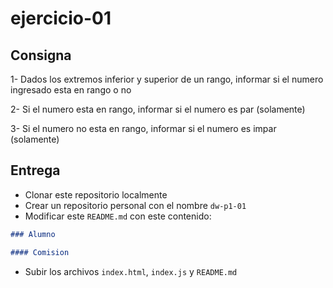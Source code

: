 # ejercicio-01

## Consigna

1- Dados los extremos inferior y superior de un rango, informar si el numero ingresado esta en rango o no

2- Si el numero esta en rango, informar si el numero es par (solamente)

3- Si el numero no esta en rango, informar si el numero es impar (solamente)

## Entrega

- Clonar este repositorio localmente
- Crear un repositorio personal con el nombre `dw-p1-01`
- Modificar este `README.md` con este contenido:

```markdown
### Alumno

#### Comision
```

- Subir los archivos `index.html`, `index.js` y `README.md`
